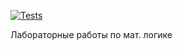 [![Tests](https://github.com/IAmProgrammist/math_logic/actions/workflows/ctest.yml/badge.svg)](https://github.com/IAmProgrammist/math_logic/actions/workflows/ctest.yml)

Лабораторные работы по мат. логике

